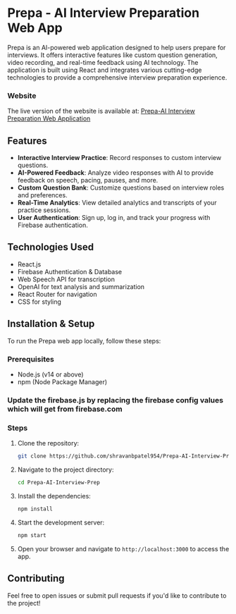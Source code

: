 # Prepa - AI Interview Preparation Web App

Prepa is an AI-powered web application designed to help users prepare for interviews. It offers interactive features like custom question generation, video recording, and real-time feedback using AI technology. The application is built using React and integrates various cutting-edge technologies to provide a comprehensive interview preparation experience.

### Website

The live version of the website is available at: [Prepa-AI Interview Preparation Web Application](https://prepa-d7e15.web.app/)

## Features

- **Interactive Interview Practice**: Record responses to custom interview questions.
- **AI-Powered Feedback**: Analyze video responses with AI to provide feedback on speech, pacing, pauses, and more.
- **Custom Question Bank**: Customize questions based on interview roles and preferences.
- **Real-Time Analytics**: View detailed analytics and transcripts of your practice sessions.
- **User Authentication**: Sign up, log in, and track your progress with Firebase authentication.
  
## Technologies Used

- React.js
- Firebase Authentication & Database
- Web Speech API for transcription
- OpenAI for text analysis and summarization
- React Router for navigation
- CSS for styling

## Installation & Setup

To run the Prepa web app locally, follow these steps:

### Prerequisites

- Node.js (v14 or above)
- npm (Node Package Manager)

### Update the firebase.js by replacing the firebase config values which will get from firebase.com
### Steps

1. Clone the repository:
    ```bash
    git clone https://github.com/shravanbpatel954/Prepa-AI-Interview-Prep.git
    ```

2. Navigate to the project directory:
    ```bash
    cd Prepa-AI-Interview-Prep
    ```

3. Install the dependencies:
    ```bash
    npm install
    ```

4. Start the development server:
    ```bash
    npm start
    ```

5. Open your browser and navigate to `http://localhost:3000` to access the app.

## Contributing

Feel free to open issues or submit pull requests if you'd like to contribute to the project!

